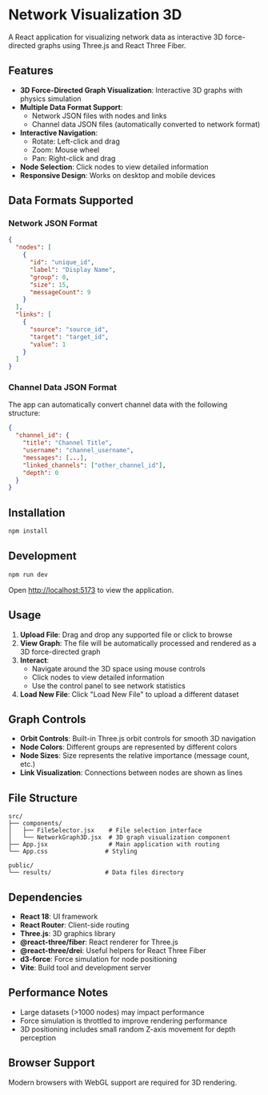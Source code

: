 # Network Visualization 3D

A React application for visualizing network data as interactive 3D force-directed graphs using Three.js and React Three Fiber.

## Features

- **3D Force-Directed Graph Visualization**: Interactive 3D graphs with physics simulation
- **Multiple Data Format Support**:
  - Network JSON files with nodes and links
  - Channel data JSON files (automatically converted to network format)
- **Interactive Navigation**:
  - Rotate: Left-click and drag
  - Zoom: Mouse wheel
  - Pan: Right-click and drag
- **Node Selection**: Click nodes to view detailed information
- **Responsive Design**: Works on desktop and mobile devices

## Data Formats Supported

### Network JSON Format
```json
{
  "nodes": [
    {
      "id": "unique_id",
      "label": "Display Name",
      "group": 0,
      "size": 15,
      "messageCount": 9
    }
  ],
  "links": [
    {
      "source": "source_id",
      "target": "target_id",
      "value": 1
    }
  ]
}
```

### Channel Data JSON Format
The app can automatically convert channel data with the following structure:
```json
{
  "channel_id": {
    "title": "Channel Title",
    "username": "channel_username",
    "messages": [...],
    "linked_channels": ["other_channel_id"],
    "depth": 0
  }
}
```

## Installation

```bash
npm install
```

## Development

```bash
npm run dev
```

Open [http://localhost:5173](http://localhost:5173) to view the application.

## Usage

1. **Upload File**: Drag and drop any supported file or click to browse
2. **View Graph**: The file will be automatically processed and rendered as a 3D force-directed graph
3. **Interact**:
   - Navigate around the 3D space using mouse controls
   - Click nodes to view detailed information
   - Use the control panel to see network statistics
4. **Load New File**: Click "Load New File" to upload a different dataset

## Graph Controls

- **Orbit Controls**: Built-in Three.js orbit controls for smooth 3D navigation
- **Node Colors**: Different groups are represented by different colors
- **Node Sizes**: Size represents the relative importance (message count, etc.)
- **Link Visualization**: Connections between nodes are shown as lines

## File Structure

```
src/
├── components/
│   ├── FileSelector.jsx    # File selection interface
│   └── NetworkGraph3D.jsx  # 3D graph visualization component
├── App.jsx                 # Main application with routing
└── App.css                # Styling

public/
└── results/               # Data files directory
```

## Dependencies

- **React 18**: UI framework
- **React Router**: Client-side routing
- **Three.js**: 3D graphics library
- **@react-three/fiber**: React renderer for Three.js
- **@react-three/drei**: Useful helpers for React Three Fiber
- **d3-force**: Force simulation for node positioning
- **Vite**: Build tool and development server

## Performance Notes

- Large datasets (>1000 nodes) may impact performance
- Force simulation is throttled to improve rendering performance
- 3D positioning includes small random Z-axis movement for depth perception

## Browser Support

Modern browsers with WebGL support are required for 3D rendering.

